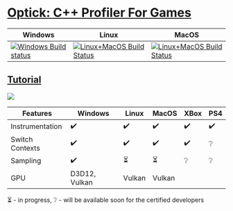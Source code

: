 # [Optick: C++ Profiler For Games](https://optick.dev)
| Windows | Linux | MacOS |
| ------- | ----- | ----- |
| [![Windows Build status](https://ci.appveyor.com/api/projects/status/bu5smbuh1d2lcsf6?svg=true)](https://ci.appveyor.com/project/bombomby/brofiler) | [![Linux+MacOS Build Status](https://travis-ci.org/bombomby/brofiler.svg?branch=v2.0)](https://travis-ci.org/bombomby/brofiler) | [![Linux+MacOS Build Status](https://travis-ci.org/bombomby/brofiler.svg?branch=v2.0)](https://travis-ci.org/bombomby/brofiler) |

## [Tutorial](https://github.com/bombomby/optick/wiki)   
![](https://user-images.githubusercontent.com/10573248/51151533-3619cc00-1863-11e9-87ee-60ad436c8998.png)

| Features | Windows | Linux | MacOS | XBox | PS4 |
| -------- | ------- | ----- | ----- | ---- | --- |
| Instrumentation | :heavy_check_mark: | :heavy_check_mark: | :heavy_check_mark: | :heavy_check_mark: | :heavy_check_mark: |
| Switch Contexts | :heavy_check_mark: | :heavy_check_mark: | :heavy_check_mark: | :heavy_check_mark: | :grey_question: |
| Sampling | :heavy_check_mark: | :hourglass_flowing_sand: | :hourglass_flowing_sand: | :grey_question: | :grey_question: |
| GPU | D3D12, Vulkan | Vulkan | Vulkan | | |

:hourglass_flowing_sand: - in progress, :grey_question: - will be available soon for the certified developers

